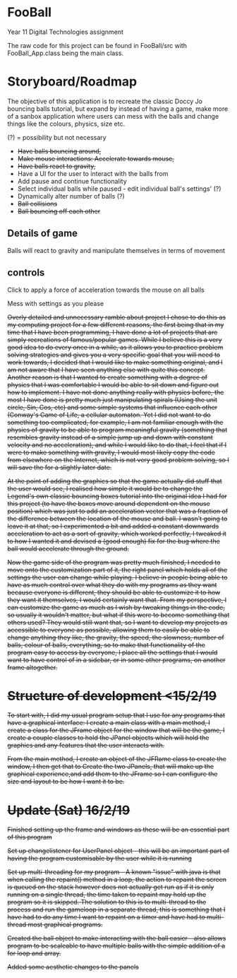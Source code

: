 # FooBall
Year 11 Digital Technologies assignment

The raw code for this project can be found in FooBall/src with FooBall_App.class being the main class.



# Storyboard/Roadmap

The objective of this application is to recreate the classic Doccy Jo bouncing balls tutorial, but expand by instead of having a game, make more of a sanbox application where users can mess with the balls and change things like the colours, physics, size etc.

(?) = possibility but not necessary

- <s>Have balls bouncing around,</s>
- <s>Make mouse interactions: Accelerate towards mouse,</s>
- <s>Have balls react to gravity,</s>
- Have a UI for the user to interact with the balls from
- Add pause and continue functionality
- Select individual balls while paused - edit individual ball's settings' (?)
- Dynamically alter number of balls (?)
- <s>Ball collisions</s>
- <s>Ball bouncing off each other</s>

## Details of game
Balls will react to gravity and manipulate themselves in terms of movement

## controls
Click to apply a force of acceleration towards the mouse on all balls

Mess with settings as you please










<s>
Overly detailed and unnecessary ramble about project
I chose to do this as my computing project for a few different reasons, the first being that in my time that I have been programming, I have done a lot of projects that are simply recreations of famous/popular games. While I believe this is a very good idea to do every once in a while, as it allows you to practice problem solving strategies and gives you a very specific goal that you will need to work towards, I decided that I would like to make something original, and I am not aware that I have seen anything else with quite this concept. Another reason is that I wanted to create something with a degree of physics that I was comfortable I would be able to sit down and figure out how to implement. I have not done anything really with physics before, the most I have done is pretty much just manipulating spirals (Using the unit circle, Sin, Cos, etc) and some simple systems that influence each other (Conway's Game of Life, a cellular automaton. Yet I did not want to do something too complicated, for example, I am not familiar enough with the physics of gravity to be able to program meaningful gravity (something that resembles gravity instead of a simple jump up and down with constant velocity and no acceleration), and while I would like to do that, I feel that if I were to make something with gravity, I would most likely copy the code from elsewhere on the Internet, which is not very good problem solving, so I will save the for a slightly later date.

At the point of adding the graphics so that the game actually did stuff that the user would see, I realised how simple it would be to change the Legend's own classic bouncing boxes tutorial into the original idea I had for this project (to have the boxes move around dependent on the mouse position) which was just to add an acceleration vector that was a fraction of the difference between the location of the mouse and ball. I wasn't going to leave it at that, so I experimented a bit and added a constant downwards acceleration to act as a sort of gravity, which worked perfectly, I tweaked it to how I wanted it and devised a (good enough) fix for the bug where the ball would accelerate through the ground.

Now the game side of the program was pretty much finished, I needed to move onto the customization part of it, the right panel which holds all of the settings the user can change while playing.
I believe in people being able to have as much control over what they do with my programs as they want because everyone is different, they should be able to customize it to how they want it themselves, I would certainly want that. From my perspective, I can customize the game as much as I wish by tweaking things in the code, so usually it wouldn't matter, but what if this were to become something that others used? They would still want that, so I want to develop my projects as accessible to everyone as possible, allowing them to easily be able to change anything they like, the gravity, the speed, the slowness, number of balls, colour of balls, everything, so to make that functionality of the program easy to access by everyone, I place all the settings that I would want to have control of in a sidebar, or in some other programs, on another frame altogether.

# Structure of development <15/2/19
To start with, I did my usual program setup that I use for any programs that have a graphical interface:
I create a main class with a main method,
I create a class for the JFrame object for the window that will be the game,
I create a couple classes to hold the JPanel objects which will hold the graphics and any features that the user interacts with.

From the main method, I create an object of the JFRame class to create the window, I then get that to Create the two JPanels, that will make up the graphical experience,and add them to the JFrame so I can configure the size and layout to be how I want it to be.

# Update (Sat) 16/2/19
Finished setting up the frame and windows as these will be an essential part of this program

Set up changelistener for UserPanel object - this will be an important part of having the program customisable by the user while it is running

Set up multi-threading for my program - 
A known "issue" with java is that when calling the repaint() method in a loop, the action to repaint the screen is queued on the stack however does not actually get run as if it is only running on a single thread, the time taken to repaint may hold up the program so it is skipped. The solution to this is to multi-thread to the process and run the gameloop in a separate thread, this is something that I have had to do any time I want to repaint on a timer and have had to multi-thread most graphical programs.

Created the ball object to make interacting with the ball easier - also allows program to be scaleable to have multiple balls with the simple addition of a for loop and array.

Added some aesthetic changes to the panels
</s>



